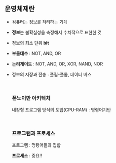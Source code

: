 ## 운영체제란

- 컴퓨터는 정보를 처리하는 기계

- **정보**는 불확실성을 측정해서 수치적으로 표현한 것

- 정보의 최소 단위 **bit**

- **부울대수** : NOT, AND, OR

- **논리게이트** : NOT, AND, OR, XOR, NAND, NOR

- 정보의 저장과 전송 : 플립-플롭, 데이터 버스

  <br/>

  ### 폰노이만 아키텍처

  내장형 프로그램 방식의 도입(CPU-RAM) : 명령어기반

  <br/>

  ### 프로그램과 프로세스

  프로그램 : 명령어들의 집합

  **프로세스** : 중요!!

  

  

  

  

